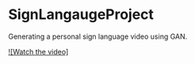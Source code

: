 # SignLangaugeProject
Generating a personal sign language video using GAN.


[![Watch the video]](https://github.com/saisriteja/SignLangaugeProject/blob/main/results/video.mp4)
